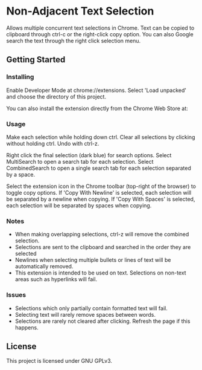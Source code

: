 # Non-Adjacent Text Selection
Allows multiple concurrent text selections in Chrome. Text can be copied to clipboard through ctrl-c or the right-click copy option.
You can also Google search the text through the right click selection menu.

## Getting Started

### Installing
Enable Developer Mode at chrome://extensions. Select 'Load unpacked' and choose the directory of this project. 

You can also install the extension directly from the Chrome Web Store at: 

### Usage
Make each selection while holding down ctrl. Clear all selections by clicking without holding ctrl. Undo with ctrl-z.

Right click the final selection (dark blue) for search options.
Select MultiSearch to open a search tab for each selection.
Select CombinedSearch to open a single search tab for each selection separated by a space.

Select the extension icon in the Chrome toolbar (top-right of the browser) to toggle copy options.
If 'Copy With Newline' is selected, each selection will be separated by a newline when copying.
If 'Copy With Spaces' is selected, each selection will be separated by spaces when copying.

### Notes
- When making overlapping selections, ctrl-z will remove the combined selection.
- Selections are sent to the clipboard and searched in the order they are selected
- Newlines when selecting multiple bullets or lines of text will be automatically removed.
- This extension is intended to be used on text. Selections on non-text areas such as hyperlinks will fail.

### Issues
- Selections which only partially contain formatted text will fail.
- Selecting text will rarely remove spaces between words.
- Selections are rarely not cleared after clicking. Refresh the page if this happens.

## License
This project is licensed under GNU GPLv3.
